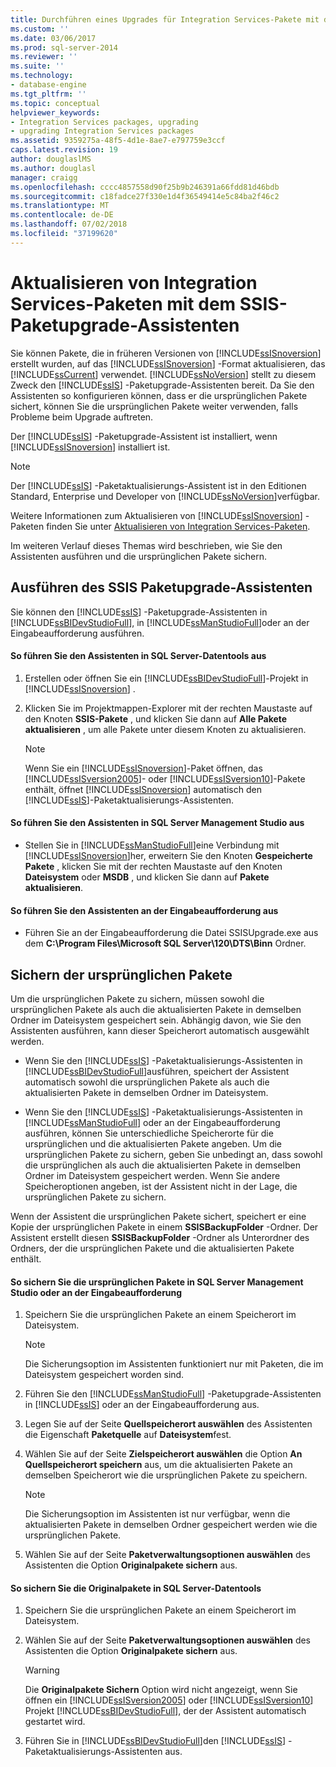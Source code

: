 ```yaml
---
title: Durchführen eines Upgrades für Integration Services-Pakete mit dem SSIS-Paketupgrade-Assistenten | Microsoft-Dokumentation
ms.custom: ''
ms.date: 03/06/2017
ms.prod: sql-server-2014
ms.reviewer: ''
ms.suite: ''
ms.technology:
- database-engine
ms.tgt_pltfrm: ''
ms.topic: conceptual
helpviewer_keywords:
- Integration Services packages, upgrading
- upgrading Integration Services packages
ms.assetid: 9359275a-48f5-4d1e-8ae7-e797759e3ccf
caps.latest.revision: 19
author: douglaslMS
ms.author: douglasl
manager: craigg
ms.openlocfilehash: cccc4857558d90f25b9b246391a66fdd81d46bdb
ms.sourcegitcommit: c18fadce27f330e1d4f36549414e5c84ba2f46c2
ms.translationtype: MT
ms.contentlocale: de-DE
ms.lasthandoff: 07/02/2018
ms.locfileid: "37199620"
---
```

# <a name="upgrade-integration-services-packages-using-the-ssis-package-upgrade-wizard"></a>Aktualisieren von Integration Services-Paketen mit dem SSIS-Paketupgrade-Assistenten
  Sie können Pakete, die in früheren Versionen von [!INCLUDE[ssISnoversion](../../includes/ssisnoversion-md.md)] erstellt wurden, auf das [!INCLUDE[ssISnoversion](../../includes/ssisnoversion-md.md)] -Format aktualisieren, das [!INCLUDE[ssCurrent](../../includes/sscurrent-md.md)] verwendet. [!INCLUDE[ssNoVersion](../../includes/ssnoversion-md.md)] stellt zu diesem Zweck den [!INCLUDE[ssIS](../../includes/ssis-md.md)] -Paketupgrade-Assistenten bereit. Da Sie den Assistenten so konfigurieren können, dass er die ursprünglichen Pakete sichert, können Sie die ursprünglichen Pakete weiter verwenden, falls Probleme beim Upgrade auftreten.  
  
 Der [!INCLUDE[ssIS](../../includes/ssis-md.md)] -Paketupgrade-Assistent ist installiert, wenn [!INCLUDE[ssISnoversion](../../includes/ssisnoversion-md.md)] installiert ist.  
  
> [!NOTE]  
>  Der [!INCLUDE[ssIS](../../includes/ssis-md.md)] -Paketaktualisierungs-Assistent ist in den Editionen Standard, Enterprise und Developer von [!INCLUDE[ssNoVersion](../../includes/ssnoversion-md.md)]verfügbar.  
  
 Weitere Informationen zum Aktualisieren von [!INCLUDE[ssISnoversion](../../includes/ssisnoversion-md.md)] -Paketen finden Sie unter [Aktualisieren von Integration Services-Paketen](upgrade-integration-services-packages.md).  
  
 Im weiteren Verlauf dieses Themas wird beschrieben, wie Sie den Assistenten ausführen und die ursprünglichen Pakete sichern.  
  
## <a name="running-the-ssis-package-upgrade-wizard"></a>Ausführen des SSIS Paketupgrade-Assistenten  
 Sie können den [!INCLUDE[ssIS](../../includes/ssis-md.md)] -Paketupgrade-Assistenten in [!INCLUDE[ssBIDevStudioFull](../../includes/ssbidevstudiofull-md.md)], in [!INCLUDE[ssManStudioFull](../../includes/ssmanstudiofull-md.md)]oder an der Eingabeaufforderung ausführen.  
  
#### <a name="to-run-the-wizard-from-sql-server-data-tools"></a>So führen Sie den Assistenten in SQL Server-Datentools aus  
  
1.  Erstellen oder öffnen Sie ein [!INCLUDE[ssBIDevStudioFull](../../includes/ssbidevstudiofull-md.md)]-Projekt in [!INCLUDE[ssISnoversion](../../includes/ssisnoversion-md.md)] .  
  
2.  Klicken Sie im Projektmappen-Explorer mit der rechten Maustaste auf den Knoten **SSIS-Pakete** , und klicken Sie dann auf **Alle Pakete aktualisieren** , um alle Pakete unter diesem Knoten zu aktualisieren.  
  
    > [!NOTE]  
    >  Wenn Sie ein [!INCLUDE[ssISnoversion](../../includes/ssisnoversion-md.md)]-Paket öffnen, das [!INCLUDE[ssISversion2005](../../includes/ssisversion2005-md.md)]- oder [!INCLUDE[ssISversion10](../../includes/ssisversion10-md.md)]-Pakete enthält, öffnet [!INCLUDE[ssISnoversion](../../includes/ssisnoversion-md.md)] automatisch den [!INCLUDE[ssIS](../../includes/ssis-md.md)]-Paketaktualisierungs-Assistenten.  
  
#### <a name="to-run-the-wizard-from-sql-server-management-studio"></a>So führen Sie den Assistenten in SQL Server Management Studio aus  
  
-   Stellen Sie in [!INCLUDE[ssManStudioFull](../../includes/ssmanstudiofull-md.md)]eine Verbindung mit [!INCLUDE[ssISnoversion](../../includes/ssisnoversion-md.md)]her, erweitern Sie den Knoten **Gespeicherte Pakete** , klicken Sie mit der rechten Maustaste auf den Knoten **Dateisystem** oder **MSDB** , und klicken Sie dann auf **Pakete aktualisieren**.  
  
#### <a name="to-run-the-wizard-at-the-command-prompt"></a>So führen Sie den Assistenten an der Eingabeaufforderung aus  
  
-   Führen Sie an der Eingabeaufforderung die Datei SSISUpgrade.exe aus dem **C:\Program Files\Microsoft SQL Server\120\DTS\Binn** Ordner.  
  
## <a name="backing-up-the-original-packages"></a>Sichern der ursprünglichen Pakete  
 Um die ursprünglichen Pakete zu sichern, müssen sowohl die ursprünglichen Pakete als auch die aktualisierten Pakete in demselben Ordner im Dateisystem gespeichert sein. Abhängig davon, wie Sie den Assistenten ausführen, kann dieser Speicherort automatisch ausgewählt werden.  
  
-   Wenn Sie den [!INCLUDE[ssIS](../../includes/ssis-md.md)] -Paketaktualisierungs-Assistenten in [!INCLUDE[ssBIDevStudioFull](../../includes/ssbidevstudiofull-md.md)]ausführen, speichert der Assistent automatisch sowohl die ursprünglichen Pakete als auch die aktualisierten Pakete in demselben Ordner im Dateisystem.  
  
-   Wenn Sie den [!INCLUDE[ssIS](../../includes/ssis-md.md)] -Paketaktualisierungs-Assistenten in [!INCLUDE[ssManStudioFull](../../includes/ssmanstudiofull-md.md)] oder an der Eingabeaufforderung ausführen, können Sie unterschiedliche Speicherorte für die ursprünglichen und die aktualisierten Pakete angeben. Um die ursprünglichen Pakete zu sichern, geben Sie unbedingt an, dass sowohl die ursprünglichen als auch die aktualisierten Pakete in demselben Ordner im Dateisystem gespeichert werden. Wenn Sie andere Speicheroptionen angeben, ist der Assistent nicht in der Lage, die ursprünglichen Pakete zu sichern.  
  
 Wenn der Assistent die ursprünglichen Pakete sichert, speichert er eine Kopie der ursprünglichen Pakete in einem **SSISBackupFolder** -Ordner. Der Assistent erstellt diesen **SSISBackupFolder** -Ordner als Unterordner des Ordners, der die ursprünglichen Pakete und die aktualisierten Pakete enthält.  
  
#### <a name="to-back-up-the-original-packages-in-sql-server-management-studio-or-at-the-command-prompt"></a>So sichern Sie die ursprünglichen Pakete in SQL Server Management Studio oder an der Eingabeaufforderung  
  
1.  Speichern Sie die ursprünglichen Pakete an einem Speicherort im Dateisystem.  
  
    > [!NOTE]  
    >  Die Sicherungsoption im Assistenten funktioniert nur mit Paketen, die im Dateisystem gespeichert worden sind.  
  
2.  Führen Sie den [!INCLUDE[ssManStudioFull](../../includes/ssmanstudiofull-md.md)] -Paketupgrade-Assistenten in [!INCLUDE[ssIS](../../includes/ssis-md.md)] oder an der Eingabeaufforderung aus.  
  
3.  Legen Sie auf der Seite **Quellspeicherort auswählen** des Assistenten die Eigenschaft **Paketquelle** auf **Dateisystem**fest.  
  
4.  Wählen Sie auf der Seite **Zielspeicherort auswählen** die Option **An Quellspeicherort speichern** aus, um die aktualisierten Pakete an demselben Speicherort wie die ursprünglichen Pakete zu speichern.  
  
    > [!NOTE]  
    >  Die Sicherungsoption im Assistenten ist nur verfügbar, wenn die aktualisierten Pakete in demselben Ordner gespeichert werden wie die ursprünglichen Pakete.  
  
5.  Wählen Sie auf der Seite **Paketverwaltungsoptionen auswählen** des Assistenten die Option **Originalpakete sichern** aus.  
  
#### <a name="to-back-up-the-original-packages-in-sql-server-data-tools"></a>So sichern Sie die Originalpakete in SQL Server-Datentools  
  
1.  Speichern Sie die ursprünglichen Pakete an einem Speicherort im Dateisystem.  
  
2.  Wählen Sie auf der Seite **Paketverwaltungsoptionen auswählen** des Assistenten die Option **Originalpakete sichern** aus.  
  
    > [!WARNING]  
    >  Die **Originalpakete Sichern** Option wird nicht angezeigt, wenn Sie öffnen ein [!INCLUDE[ssISversion2005](../../includes/ssisversion2005-md.md)] oder [!INCLUDE[ssISversion10](../../includes/ssisversion10-md.md)] Projekt [!INCLUDE[ssBIDevStudioFull](../../includes/ssbidevstudiofull-md.md)], der der Assistent automatisch gestartet wird.  
  
3.  Führen Sie in [!INCLUDE[ssBIDevStudioFull](../../includes/ssbidevstudiofull-md.md)]den [!INCLUDE[ssIS](../../includes/ssis-md.md)] -Paketaktualisierungs-Assistenten aus.  
  
  

